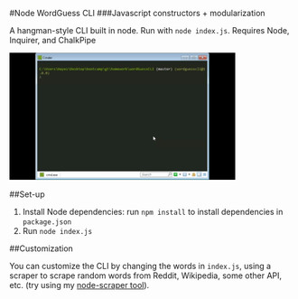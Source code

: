 #Node WordGuess CLI
###Javascript constructors + modularization

A hangman-style CLI built in node. Run with `node index.js`. Requires Node, Inquirer, and ChalkPipe

![](wordguesscli.gif)

##Set-up

1. Install Node dependencies: run `npm install` to install dependencies in `package.json`  
2. Run `node index.js`

##Customization 

You can customize the CLI by changing the words in `index.js`, using a scraper to scrape random words from Reddit, Wikipedia, some other API, etc. (try using my [node-scraper tool](https://github.com/Froglegg/node-scraper)).


